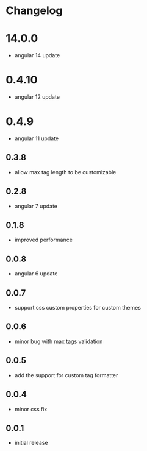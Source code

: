 # Changelog

# 14.0.0
- angular 14 update

# 0.4.10
- angular 12 update

# 0.4.9
- angular 11 update

## 0.3.8
- allow max tag length to be customizable

## 0.2.8
- angular 7 update

## 0.1.8
- improved performance

## 0.0.8
- angular 6 update

## 0.0.7
- support css custom properties for custom themes

## 0.0.6
- minor bug with max tags validation

## 0.0.5
- add the support for custom tag formatter

## 0.0.4
- minor css fix

## 0.0.1
- initial release